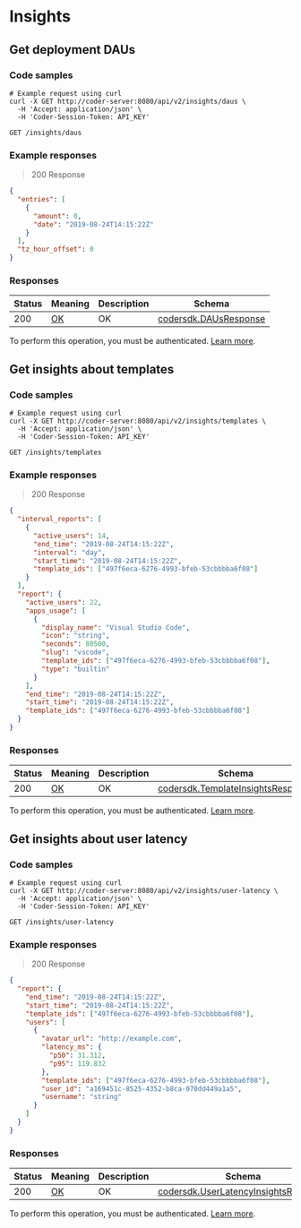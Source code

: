 # Insights

## Get deployment DAUs

### Code samples

```shell
# Example request using curl
curl -X GET http://coder-server:8080/api/v2/insights/daus \
  -H 'Accept: application/json' \
  -H 'Coder-Session-Token: API_KEY'
```

`GET /insights/daus`

### Example responses

> 200 Response

```json
{
  "entries": [
    {
      "amount": 0,
      "date": "2019-08-24T14:15:22Z"
    }
  ],
  "tz_hour_offset": 0
}
```

### Responses

| Status | Meaning                                                 | Description | Schema                                                   |
| ------ | ------------------------------------------------------- | ----------- | -------------------------------------------------------- |
| 200    | [OK](https://tools.ietf.org/html/rfc7231#section-6.3.1) | OK          | [codersdk.DAUsResponse](schemas.md#codersdkdausresponse) |

To perform this operation, you must be authenticated. [Learn more](authentication.md).

## Get insights about templates

### Code samples

```shell
# Example request using curl
curl -X GET http://coder-server:8080/api/v2/insights/templates \
  -H 'Accept: application/json' \
  -H 'Coder-Session-Token: API_KEY'
```

`GET /insights/templates`

### Example responses

> 200 Response

```json
{
  "interval_reports": [
    {
      "active_users": 14,
      "end_time": "2019-08-24T14:15:22Z",
      "interval": "day",
      "start_time": "2019-08-24T14:15:22Z",
      "template_ids": ["497f6eca-6276-4993-bfeb-53cbbbba6f08"]
    }
  ],
  "report": {
    "active_users": 22,
    "apps_usage": [
      {
        "display_name": "Visual Studio Code",
        "icon": "string",
        "seconds": 80500,
        "slug": "vscode",
        "template_ids": ["497f6eca-6276-4993-bfeb-53cbbbba6f08"],
        "type": "builtin"
      }
    ],
    "end_time": "2019-08-24T14:15:22Z",
    "start_time": "2019-08-24T14:15:22Z",
    "template_ids": ["497f6eca-6276-4993-bfeb-53cbbbba6f08"]
  }
}
```

### Responses

| Status | Meaning                                                 | Description | Schema                                                                           |
| ------ | ------------------------------------------------------- | ----------- | -------------------------------------------------------------------------------- |
| 200    | [OK](https://tools.ietf.org/html/rfc7231#section-6.3.1) | OK          | [codersdk.TemplateInsightsResponse](schemas.md#codersdktemplateinsightsresponse) |

To perform this operation, you must be authenticated. [Learn more](authentication.md).

## Get insights about user latency

### Code samples

```shell
# Example request using curl
curl -X GET http://coder-server:8080/api/v2/insights/user-latency \
  -H 'Accept: application/json' \
  -H 'Coder-Session-Token: API_KEY'
```

`GET /insights/user-latency`

### Example responses

> 200 Response

```json
{
  "report": {
    "end_time": "2019-08-24T14:15:22Z",
    "start_time": "2019-08-24T14:15:22Z",
    "template_ids": ["497f6eca-6276-4993-bfeb-53cbbbba6f08"],
    "users": [
      {
        "avatar_url": "http://example.com",
        "latency_ms": {
          "p50": 31.312,
          "p95": 119.832
        },
        "template_ids": ["497f6eca-6276-4993-bfeb-53cbbbba6f08"],
        "user_id": "a169451c-8525-4352-b8ca-070dd449a1a5",
        "username": "string"
      }
    ]
  }
}
```

### Responses

| Status | Meaning                                                 | Description | Schema                                                                                 |
| ------ | ------------------------------------------------------- | ----------- | -------------------------------------------------------------------------------------- |
| 200    | [OK](https://tools.ietf.org/html/rfc7231#section-6.3.1) | OK          | [codersdk.UserLatencyInsightsResponse](schemas.md#codersdkuserlatencyinsightsresponse) |

To perform this operation, you must be authenticated. [Learn more](authentication.md).
